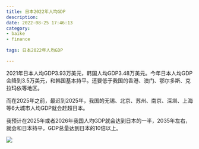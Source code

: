 ```yaml
---
title: 日本2022年人均GDP
description:
date: 2022-08-25 17:46:13
category:
- baike
- finance
  
tags: 日本2022年人均GDP

---
```


<p class="paragraph">
2021年日本人均GDP3.93万美元，韩国人均GDP3.48万美元。今年日本人均GDP会降到3.5万美元，和韩国基本持平。还要低于我国的香港、澳门、鄂尔多斯、克拉玛依等地区。

而在2025年之前，最迟到2025年，我国的无锡、北京、苏州、南京、深圳、上海等6大城市人均GDP就会赶超日本。

我预计在2025年或者2026年我国人均GDP就会达到日本的一半，2035年左右，就会和日本持平，GDP总量达到日本的10倍以上。
</p>

<img src='/images/baike/finance/gdp/日本2022人均GDP/gdp.png' />